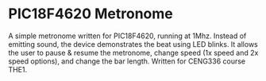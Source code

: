 # PIC18F4620 Metronome

A simple metronome written for PIC18F4620, running at 1Mhz. Instead of emitting sound, the
device demonstrates the beat using LED blinks. It allows the user to pause & resume the
metronome, change speed (1x speed and 2x speed options), and change the bar length. 
Written for CENG336 course THE1.
